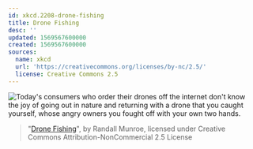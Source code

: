```yaml
---
id: xkcd.2208-drone-fishing
title: Drone Fishing
desc: ''
updated: 1569567600000
created: 1569567600000
sources:
  name: xkcd
  url: 'https://creativecommons.org/licenses/by-nc/2.5/'
  license: Creative Commons 2.5
---
```

![Today's consumers who order their drones off the internet don't know the joy of going out in nature and returning with a drone that you caught yourself, whose angry owners you fought off with your own two hands.](https://imgs.xkcd.com/comics/drone_fishing.png)
> "[Drone Fishing](https://xkcd.com/2208/)", by Randall Munroe, licensed under Creative Commons Attribution-NonCommercial 2.5 License
